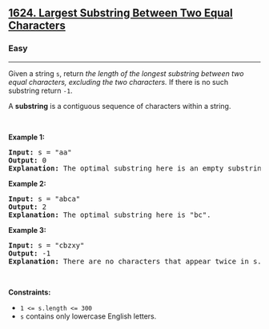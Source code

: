 <h2><a href="https://leetcode.com/problems/largest-substring-between-two-equal-characters/">1624. Largest Substring Between Two Equal Characters</a></h2><h3>Easy</h3><hr><div style="user-select: auto;"><p style="user-select: auto;">Given a string <code style="user-select: auto;">s</code>, return <em style="user-select: auto;">the length of the longest substring between two equal characters, excluding the two characters.</em> If there is no such substring return <code style="user-select: auto;">-1</code>.</p>

<p style="user-select: auto;">A <strong style="user-select: auto;">substring</strong> is a contiguous sequence of characters within a string.</p>

<p style="user-select: auto;">&nbsp;</p>
<p style="user-select: auto;"><strong style="user-select: auto;">Example 1:</strong></p>

<pre style="user-select: auto;"><strong style="user-select: auto;">Input:</strong> s = "aa"
<strong style="user-select: auto;">Output:</strong> 0
<strong style="user-select: auto;">Explanation:</strong> The optimal substring here is an empty substring between the two <code style="user-select: auto;">'a's</code>.</pre>

<p style="user-select: auto;"><strong style="user-select: auto;">Example 2:</strong></p>

<pre style="user-select: auto;"><strong style="user-select: auto;">Input:</strong> s = "abca"
<strong style="user-select: auto;">Output:</strong> 2
<strong style="user-select: auto;">Explanation:</strong> The optimal substring here is "bc".
</pre>

<p style="user-select: auto;"><strong style="user-select: auto;">Example 3:</strong></p>

<pre style="user-select: auto;"><strong style="user-select: auto;">Input:</strong> s = "cbzxy"
<strong style="user-select: auto;">Output:</strong> -1
<strong style="user-select: auto;">Explanation:</strong> There are no characters that appear twice in s.
</pre>

<p style="user-select: auto;">&nbsp;</p>
<p style="user-select: auto;"><strong style="user-select: auto;">Constraints:</strong></p>

<ul style="user-select: auto;">
	<li style="user-select: auto;"><code style="user-select: auto;">1 &lt;= s.length &lt;= 300</code></li>
	<li style="user-select: auto;"><code style="user-select: auto;">s</code> contains only lowercase English letters.</li>
</ul>
</div>
